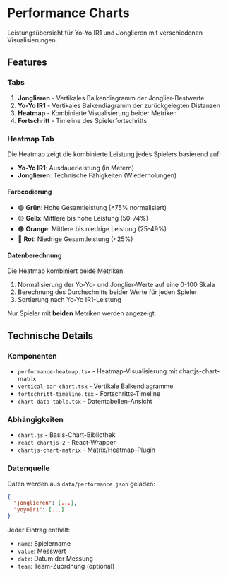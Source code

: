 # Performance Charts

Leistungsübersicht für Yo-Yo IR1 und Jonglieren mit verschiedenen Visualisierungen.

## Features

### Tabs

1. **Jonglieren** - Vertikales Balkendiagramm der Jonglier-Bestwerte
2. **Yo-Yo IR1** - Vertikales Balkendiagramm der zurückgelegten Distanzen
3. **Heatmap** - Kombinierte Visualisierung beider Metriken
4. **Fortschritt** - Timeline des Spielerfortschritts

### Heatmap Tab

Die Heatmap zeigt die kombinierte Leistung jedes Spielers basierend auf:
- **Yo-Yo IR1**: Ausdauerleistung (in Metern)
- **Jonglieren**: Technische Fähigkeiten (Wiederholungen)

#### Farbcodierung

- 🟢 **Grün**: Hohe Gesamtleistung (≥75% normalisiert)
- 🟡 **Gelb**: Mittlere bis hohe Leistung (50-74%)
- 🟠 **Orange**: Mittlere bis niedrige Leistung (25-49%)
- 🔴 **Rot**: Niedrige Gesamtleistung (<25%)

#### Datenberechnung

Die Heatmap kombiniert beide Metriken:
1. Normalisierung der Yo-Yo- und Jonglier-Werte auf eine 0-100 Skala
2. Berechnung des Durchschnitts beider Werte für jeden Spieler
3. Sortierung nach Yo-Yo IR1-Leistung

Nur Spieler mit **beiden** Metriken werden angezeigt.

## Technische Details

### Komponenten

- `performance-heatmap.tsx` - Heatmap-Visualisierung mit chartjs-chart-matrix
- `vertical-bar-chart.tsx` - Vertikale Balkendiagramme
- `fortschritt-timeline.tsx` - Fortschritts-Timeline
- `chart-data-table.tsx` - Datentabellen-Ansicht

### Abhängigkeiten

- `chart.js` - Basis-Chart-Bibliothek
- `react-chartjs-2` - React-Wrapper
- `chartjs-chart-matrix` - Matrix/Heatmap-Plugin

### Datenquelle

Daten werden aus `data/performance.json` geladen:
```json
{
  "jonglieren": [...],
  "yoyoIr1": [...]
}
```

Jeder Eintrag enthält:
- `name`: Spielername
- `value`: Messwert
- `date`: Datum der Messung
- `team`: Team-Zuordnung (optional)
